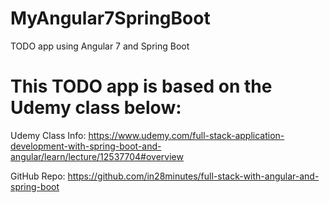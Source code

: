 # MyAngular7SpringBoot
TODO app using Angular 7 and Spring Boot


# This TODO app is based on the Udemy class below:

Udemy Class Info:
https://www.udemy.com/full-stack-application-development-with-spring-boot-and-angular/learn/lecture/12537704#overview

GitHub Repo:
https://github.com/in28minutes/full-stack-with-angular-and-spring-boot
